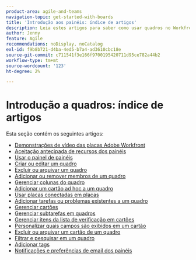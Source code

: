 ```yaml
---
product-area: agile-and-teams
navigation-topic: get-started-with-boards
title: 'Introdução aos painéis: índice de artigos'
description: Leia estes artigos para saber como usar quadros no Workfront.
author: Jenny
feature: Agile
recommendations: noDisplay, noCatalog
exl-id: f9b8b721-d4ba-4ed5-b7a4-ad3610cbc18e
source-git-commit: c711541f3e166f9700195420711d95ce782a44b2
workflow-type: tm+mt
source-wordcount: '123'
ht-degree: 2%

---
```


# Introdução a quadros: índice de artigos

<!-- Audited: 12/2023 -->

Esta seção contém os seguintes artigos:

* [Demonstrações de vídeo das placas Adobe Workfront](/help/quicksilver/agile/get-started-with-boards/boards-video-demonstrations.md)
* [Aceitação antecipada de recursos dos painéis](../../agile/get-started-with-boards/boards-early-feature-opt-in.md)
* [Usar o painel de painéis](../../agile/get-started-with-boards/use-boards-page.md)
* [Criar ou editar um quadro](../../agile/get-started-with-boards/create-edit-board.md)
* [Excluir ou arquivar um quadro](/help/quicksilver/agile/get-started-with-boards/delete-archive-board.md)
* [Adicionar ou remover membros de um quadro](../../agile/get-started-with-boards/add-members-to-board.md)
* [Gerenciar colunas do quadro](../../agile/get-started-with-boards/manage-board-columns.md)
* [Adicionar um cartão ad hoc a um quadro](../../agile/get-started-with-boards/add-card-to-board.md)
* [Usar placas conectadas em placas](/help/quicksilver/agile/get-started-with-boards/connected-cards.md)
* [Adicionar tarefas ou problemas existentes a um quadro](/help/quicksilver/agile/get-started-with-boards/add-card-from-list-to-board.md)
* [Gerenciar cartões](../../agile/get-started-with-boards/move-board-items.md)
* [Gerenciar subtarefas em quadros](/help/quicksilver/agile/get-started-with-boards/manage-subtasks-on-boards.md)
* [Gerenciar itens da lista de verificação em cartões](/help/quicksilver/agile/get-started-with-boards/manage-checklist-items.md)
* [Personalizar quais campos são exibidos em um cartão](/help/quicksilver/agile/get-started-with-boards/customize-fields-on-card.md)
* [Excluir ou arquivar um cartão de um quadro](../../agile/get-started-with-boards/delete-board-items.md)
* [Filtrar e pesquisar em um quadro](../../agile/get-started-with-boards/filter-search-in-board.md)
* [Adicionar tags](../../agile/get-started-with-boards/add-tags.md)
* [Notificações e preferências de email dos painéis](/help/quicksilver/agile/get-started-with-boards/boards-emails.md)
